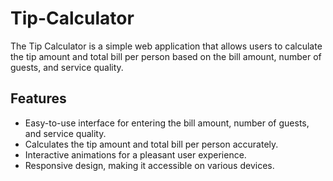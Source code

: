 # Tip-Calculator
The Tip Calculator is a simple web application that allows users to calculate the tip amount and total bill per person based on the bill amount, number of guests, and service quality.


## Features
- Easy-to-use interface for entering the bill amount, number of guests, and service quality.
- Calculates the tip amount and total bill per person accurately.
- Interactive animations for a pleasant user experience.
- Responsive design, making it accessible on various devices.
